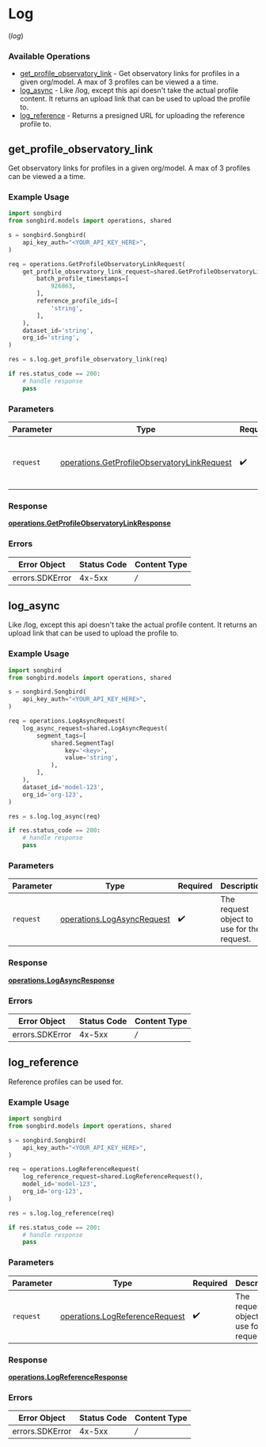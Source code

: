 # Log
(*log*)

### Available Operations

* [get_profile_observatory_link](#get_profile_observatory_link) - Get observatory links for profiles in a given org/model. A max of 3 profiles can be viewed a a time.
* [log_async](#log_async) - Like /log, except this api doesn't take the actual profile content. It returns an upload link that can be used to upload the profile to.
* [log_reference](#log_reference) - Returns a presigned URL for uploading the reference profile to.

## get_profile_observatory_link

Get observatory links for profiles in a given org/model. A max of 3 profiles can be viewed a a time.

### Example Usage

```python
import songbird
from songbird.models import operations, shared

s = songbird.Songbird(
    api_key_auth="<YOUR_API_KEY_HERE>",
)

req = operations.GetProfileObservatoryLinkRequest(
    get_profile_observatory_link_request=shared.GetProfileObservatoryLinkRequest(
        batch_profile_timestamps=[
            926863,
        ],
        reference_profile_ids=[
            'string',
        ],
    ),
    dataset_id='string',
    org_id='string',
)

res = s.log.get_profile_observatory_link(req)

if res.status_code == 200:
    # handle response
    pass
```

### Parameters

| Parameter                                                                                                  | Type                                                                                                       | Required                                                                                                   | Description                                                                                                |
| ---------------------------------------------------------------------------------------------------------- | ---------------------------------------------------------------------------------------------------------- | ---------------------------------------------------------------------------------------------------------- | ---------------------------------------------------------------------------------------------------------- |
| `request`                                                                                                  | [operations.GetProfileObservatoryLinkRequest](../../models/operations/getprofileobservatorylinkrequest.md) | :heavy_check_mark:                                                                                         | The request object to use for the request.                                                                 |


### Response

**[operations.GetProfileObservatoryLinkResponse](../../models/operations/getprofileobservatorylinkresponse.md)**
### Errors

| Error Object    | Status Code     | Content Type    |
| --------------- | --------------- | --------------- |
| errors.SDKError | 4x-5xx          | */*             |

## log_async

Like /log, except this api doesn't take the actual profile content. It returns an upload link that can be used to upload the profile to.

### Example Usage

```python
import songbird
from songbird.models import operations, shared

s = songbird.Songbird(
    api_key_auth="<YOUR_API_KEY_HERE>",
)

req = operations.LogAsyncRequest(
    log_async_request=shared.LogAsyncRequest(
        segment_tags=[
            shared.SegmentTag(
                key='<key>',
                value='string',
            ),
        ],
    ),
    dataset_id='model-123',
    org_id='org-123',
)

res = s.log.log_async(req)

if res.status_code == 200:
    # handle response
    pass
```

### Parameters

| Parameter                                                                | Type                                                                     | Required                                                                 | Description                                                              |
| ------------------------------------------------------------------------ | ------------------------------------------------------------------------ | ------------------------------------------------------------------------ | ------------------------------------------------------------------------ |
| `request`                                                                | [operations.LogAsyncRequest](../../models/operations/logasyncrequest.md) | :heavy_check_mark:                                                       | The request object to use for the request.                               |


### Response

**[operations.LogAsyncResponse](../../models/operations/logasyncresponse.md)**
### Errors

| Error Object    | Status Code     | Content Type    |
| --------------- | --------------- | --------------- |
| errors.SDKError | 4x-5xx          | */*             |

## log_reference

Reference profiles can be used for.

### Example Usage

```python
import songbird
from songbird.models import operations, shared

s = songbird.Songbird(
    api_key_auth="<YOUR_API_KEY_HERE>",
)

req = operations.LogReferenceRequest(
    log_reference_request=shared.LogReferenceRequest(),
    model_id='model-123',
    org_id='org-123',
)

res = s.log.log_reference(req)

if res.status_code == 200:
    # handle response
    pass
```

### Parameters

| Parameter                                                                        | Type                                                                             | Required                                                                         | Description                                                                      |
| -------------------------------------------------------------------------------- | -------------------------------------------------------------------------------- | -------------------------------------------------------------------------------- | -------------------------------------------------------------------------------- |
| `request`                                                                        | [operations.LogReferenceRequest](../../models/operations/logreferencerequest.md) | :heavy_check_mark:                                                               | The request object to use for the request.                                       |


### Response

**[operations.LogReferenceResponse](../../models/operations/logreferenceresponse.md)**
### Errors

| Error Object    | Status Code     | Content Type    |
| --------------- | --------------- | --------------- |
| errors.SDKError | 4x-5xx          | */*             |
